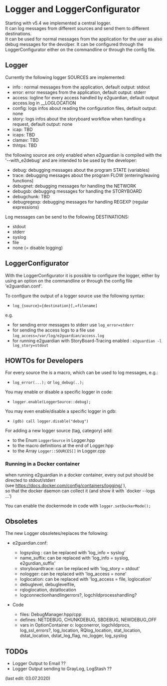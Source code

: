 # Logger and LoggerConfigurator

Starting with v5.4 we implemented a central logger.  
It can log messages from different sources and send them to different destinations.  
It can be used for normal messages from the application for the user as also debug messages for the devolper.
It can be configured through the LoggerConfigurator either on the commandline or through the config file.

## Logger

Currently the following logger SOURCES are implemented:

- info : normal messages from the application, default output: stdout
- error: error messages from the application, default output: stderr
- access: logline for every access handled by e2guardian, default output access.log in __LOGLOCATION
- config: logs infos about reading the configuration files, default output: none
- story: logs infos about the storyboard workflow when handling a request, default output: none
- icap: TBD
- icaps: TBD
- clamav: TBD
- thhtps: TBD

the following source are only enabled when e2guardian is compiled with the '--with_e2debug' and are intended to be used by the developer:

- debug: debugging messages about the program STATE (variables)
- trace: debugging messages about the program FLOW (entering/leaving functions)
- debugnet: debugging messages for handling the NETWORK
- debugsb:  debugging messages for handling the STORYBOARD
- debugchunk: TBD
- debugregexp: debugging messages for handling REGEXP (regular expressions)

Log messages can be send to the following DESTINATIONS:

- stdout
- stderr
- syslog
- file
- none (= disable logging)

## LoggerConfigurator

With the LoggerConfigurator it is possible to configure the logger, either by using an option on the commandline or through the config file 'e2guardian.conf'.

To configure the output of a logger source use the following syntax:

- `log_{source}={destination}[,=filename]`

e.g.

- for sending error messages to stderr use  `log_error=stderr`  
- for sending the access logs to a file use `log_access=/var/log/e2guardian/access.log`
- for running e2guardian with StoryBoard-Tracing enabled : `e2guardian -l log_story=stdout`

## HOWTOs for Developers

For every source the is a macro, which can be used to log messages, e.g.:  

- `log_error(...);` or `log_debug(..);`


You may enable or disable a specific logger in code:

- `logger.enable(LoggerSource::debug);`

You may even enable/disable a specific logger in gdb:

- `(gdb) call logger.disable("debug")`

For adding a new logger source (tag, category) add:

- to the Enum `LoggerSource` in Logger.hpp
- to the macro definitions at the end of Logger.hpp
- to the Array `Logger::SOURCES[]` in Logger.cpp

### Running in a Docker container

when running e2guardian in a docker container, every out put should be directed to stdout/stderr  
(see <https://docs.docker.com/config/containers/logging/> ),  
so that the docker daemon can collect it (and show it with `docker --logs ...')  

You can enable the dockermode in code with `logger.setDockerMode();`

## Obsoletes

The new Logger obsoletes/replaces the following:

- e2guardian.conf:
  - logsyslog : can be replaced with 'log_info = syslog'
  - name_suffix: can be replaced with 'log_info = syslog, e2gurdian_suffix'
  - storyboardtrace: can be replaced with 'log_story = stdout'
  - nologger: can be replaced with 'log_access = none'
  - loglocation: can be replaced with 'log_access = file, loglocation'
  - debuglevel, debuglevelfile,
  - rqloglocation, dstatlocation
  - logconnectionhandlingerrors?, logchildprocesshandling?

- Code
  - files: DebugManager.hpp/cpp
  - defines: NETDEBUG, CHUNKDEBUG, SBDEBUG, NEWDEBUG_OFF
  - vars in OptionContainer o: logconerror, logchildprocs, log_ssl_errors?, log_location, RQlog_location, stat_location, dstat_location, dstat_log_flag, no_logger, log_syslog


## TODOs

- Logger Output to Email ??
- Logger Output sending to GrayLog, LogStash ??

(last edit: 03.07.2020)
